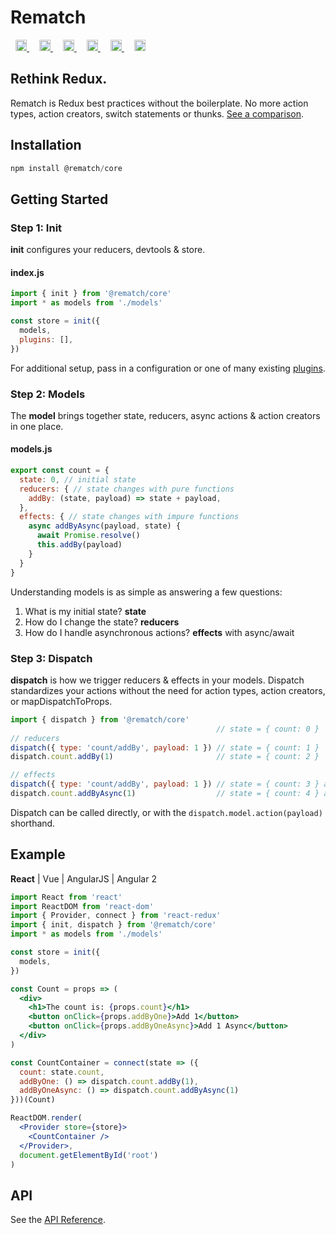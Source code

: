# Rematch

<p>
<a href='https://travis-ci.org/rematch/rematch' style='margin: 0 0.5rem;'>
<img src='https://travis-ci.org/rematch/rematch.svg?branch=master' alt='Build Status' height='18'/>
</a>

<a href='https://coveralls.io/github/rematch/rematch?branch=master' style='margin: 0 0.5rem;'>
<img src='https://coveralls.io/repos/github/rematch/rematch/badge.svg?branch=master' alt='Coverage Status' height='18'/>
</a>

<a href='https://www.codacy.com/app/ShMcK/rematch?utm_source=github.com&amp;utm_medium=referral&amp;utm_content=rematch/rematch&amp;utm_campaign=Badge_Grade' style='margin: 0 0.5rem;'>
  <img src='https://api.codacy.com/project/badge/Grade/04039822aa23402bb985d9b374ac4a39' alt='Codacy Badge' height='18'>
</a>

<a href='https://badge.fury.io/js/%40rematch%2Fcore' style='margin: 0 0.5rem;'>
<img src='https://badge.fury.io/js/%40rematch%2Fcore.svg' alt='npm version' height='18'>
</a>

<a href='https://img.shields.io/badge/size-13kb-brightgreen.svg?style=flat' style='margin: 0 0.5rem;'>
<img src='https://img.shields.io/badge/size-13kb-brightgreen.svg?style=flat' alt='file size' height='18'>
</a>

<a href='https://img.shields.io/badge/dependencies-redux-brightgreen.svg?style=flat' style='margin: 0 0.5rem;'>
<img src='https://img.shields.io/badge/dependencies-redux-brightgreen.svg?style=flat' alt='file size' height='18'>
</a>
</p>

## Rethink Redux.

Rematch is Redux best practices without the boilerplate. No more action types, action creators, switch statements or thunks. [See a comparison](./docs/purpose.md).

## Installation

```js
npm install @rematch/core
```

## Getting Started

### Step 1: Init

**init** configures your reducers, devtools & store. 

#### index.js

```js
import { init } from '@rematch/core'
import * as models from './models'

const store = init({
  models,
  plugins: [],
})
```

For additional setup, pass in a configuration or one of many existing [plugins](./docs/plugins.md).

### Step 2: Models

The **model** brings together state, reducers, async actions & action creators in one place.

#### models.js
```js
export const count = {
  state: 0, // initial state
  reducers: { // state changes with pure functions
    addBy: (state, payload) => state + payload,    
  },
  effects: { // state changes with impure functions
    async addByAsync(payload, state) {
      await Promise.resolve()
      this.addBy(payload)
    }
  }
}
```

Understanding models is as simple as answering a few questions:

1. What is my initial state? **state**
2. How do I change the state? **reducers**
3. How do I handle asynchronous actions? **effects** with async/await

### Step 3: Dispatch

**dispatch** is how we trigger reducers & effects in your models. Dispatch standardizes your actions without the need for action types, action creators, or mapDispatchToProps.

```js
import { dispatch } from '@rematch/core'
                                              // state = { count: 0 }
// reducers
dispatch({ type: 'count/addBy', payload: 1 }) // state = { count: 1 }
dispatch.count.addBy(1)                       // state = { count: 2 }

// effects
dispatch({ type: 'count/addBy', payload: 1 }) // state = { count: 3 } after delay
dispatch.count.addByAsync(1)                  // state = { count: 4 } after delay
```

Dispatch can be called directly, or with the `dispatch.model.action(payload)` shorthand.


## Example

**React** | Vue | AngularJS | Angular 2

```jsx
import React from 'react'
import ReactDOM from 'react-dom'
import { Provider, connect } from 'react-redux'
import { init, dispatch } from '@rematch/core'
import * as models from './models'

const store = init({
  models,
})

const Count = props => (
  <div>
    <h1>The count is: {props.count}</h1>
    <button onClick={props.addByOne}>Add 1</button>
    <button onClick={props.addByOneAsync}>Add 1 Async</button>
  </div>
)

const CountContainer = connect(state => ({
  count: state.count,
  addByOne: () => dispatch.count.addBy(1),
  addByOneAsync: () => dispatch.count.addByAsync(1)
}))(Count)

ReactDOM.render(
  <Provider store={store}>
    <CountContainer />
  </Provider>,
  document.getElementById('root')
)
```


## API

See the [API Reference](./docs/api.md).
